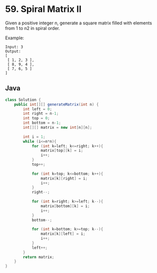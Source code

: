 # 59. Spiral Matrix II

Given a positive integer n, generate a square matrix filled with elements from 1 to n2 in spiral order.

Example:
```
Input: 3
Output:
[
 [ 1, 2, 3 ],
 [ 8, 9, 4 ],
 [ 7, 6, 5 ]
]
```

## Java
```java
class Solution {
    public int[][] generateMatrix(int n) {
        int left = 0;
        int right = n-1;
        int top = 0;
        int bottom = n-1;
        int[][] matrix = new int[n][n];
        
        int i = 1;
        while (i<=n*n){
            for (int k=left; k<=right; k++){
                matrix[top][k] = i;
                i++;
            }
            top++;
            
            for (int k=top; k<=bottom; k++){
                matrix[k][right] = i;
                i++;
            }
            right--;
            
            for (int k=right; k>=left; k--){
                matrix[bottom][k] = i;
                i++;
            }
            bottom--;
            
            for (int k=bottom; k>=top; k--){
                matrix[k][left] = i;
                i++;
            }
            left++;
        }
        return matrix;
    }
}
```
